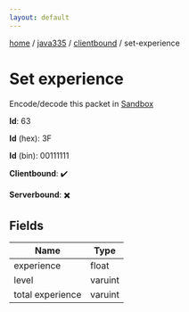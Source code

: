 ```yaml
---
layout: default
---
```


[home](/)  /  [java335](/protocol/java335)  /  [clientbound](/protocol/java335/clientbound)  /  set-experience

# Set experience

Encode/decode this packet in [Sandbox](../../../sandbox/java335#Clientbound.SetExperience)

**Id**: 63

**Id** (hex): 3F

**Id** (bin): 00111111

**Clientbound**: ✔️

**Serverbound**: ✖️

## Fields

Name | Type
---|---
experience | float
level | varuint
total experience | varuint
